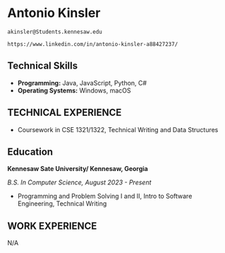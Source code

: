# Antonio Kinsler

```
akinsler@Students.kennesaw.edu
```

```plaintext
https://www.linkedin.com/in/antonio-kinsler-a88427237/
```

## Technical Skills

- **Programming:** Java, JavaScript, Python, C#
- **Operating Systems:** Windows, macOS

## TECHNICAL EXPERIENCE

- Coursework in CSE 1321/1322, Technical Writing and Data Structures

## Education

**Kennesaw Sate University/ Kennesaw, Georgia**

_B.S. In Computer Science, August 2023 - Present_

- Programming and Problem Solving I and II, Intro to Software Engineering, Technical Writing

## WORK EXPERIENCE

N/A
